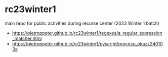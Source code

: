 # rc23winter1

main repo for public activities during recurse center (2023 Winter 1 batch)

- https://pietroppeter.github.io/rc23winter1/regexes/a_regular_expression_matcher.html
- https://pietroppeter.github.io/rc23winter1/pyscript/proceso_okazz240103a